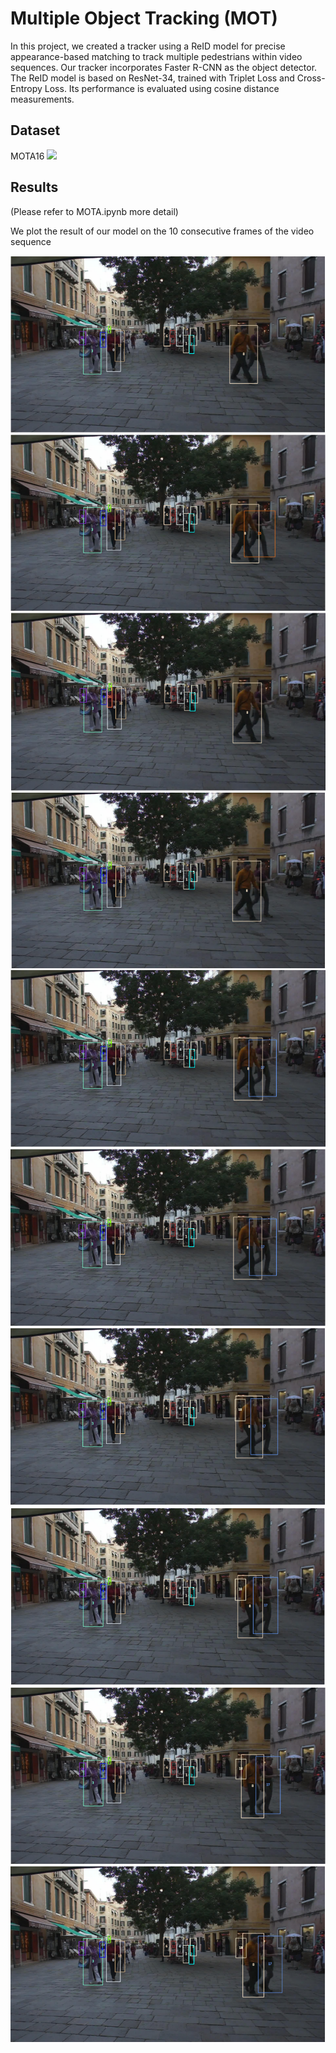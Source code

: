 # Multiple Object Tracking (MOT)

In this project, we created a tracker using a ReID model for precise appearance-based matching to track multiple pedestrians within video sequences. Our tracker incorporates Faster R-CNN as the object detector. The ReID model is based on ResNet-34, trained with Triplet Loss and Cross-Entropy Loss. Its performance is evaluated using cosine distance measurements.

## Dataset

MOTA16 <a href="https://motchallenge.net/"><img src="https://img.shields.io/badge/Link-Benchmark-greenlight"/></a>

## Results

(Please refer to MOTA.ipynb more detail)

We plot the result of our model on the 10 consecutive frames of the video sequence 

![](results/1.PNG)
![](results/2.PNG)
![](results/3.PNG)
![](results/4.PNG)
![](results/5.PNG)
![](results/6.PNG)
![](results/7.PNG)
![](results/8.PNG)
![](results/9.PNG)
![](results/10.PNG)










  


